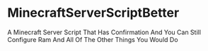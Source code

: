 # MinecraftServerScriptBetter
A Minecraft Server Script That Has Confirmation And You Can Still Configure Ram And All Of The Other Things You Would Do 

